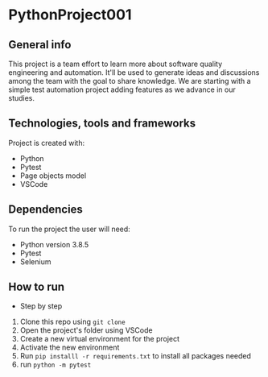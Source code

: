 # PythonProject001

## General info
This project is a team effort to learn more about software quality engineering and automation. It'll be used to generate ideas and discussions among the team with the goal to share knowledge.
We are starting with a simple test automation project adding features as we advance in our studies.

## Technologies, tools and frameworks
Project is created with:
* Python
* Pytest
* Page objects model
* VSCode

## Dependencies
To run the project the user will need:
* Python version 3.8.5
* Pytest
* Selenium

## How to run
* Step by step

1. Clone this repo using `git clone` 
2. Open the project's folder using VSCode
3. Create a new virtual environment for the project
4. Activate the new environment
5. Run `pip installl -r requirements.txt` to install all packages needed
6. run `python -m pytest`